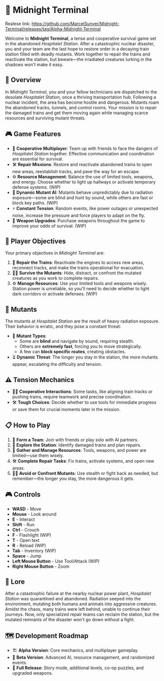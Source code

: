 # 🚂 **Midnight Terminal**

Realese link: https://github.com/MarcelSunyer/Midnight-Terminal/releases/tag/Alpha-Midnight-Terminal

Welcome to **Midnight Terminal**, a tense and cooperative survival game set in the abandoned *Hospitalet Station*. After a catastrophic nuclear disaster, you and your team are the last hope to restore order in a decaying train station filled with deadly mutants. Work together to repair the trains and reactivate the station, but beware—the irradiated creatures lurking in the shadows won't make it easy.

## 📜 **Overview**

In *Midnight Terminal*, you and your fellow technicians are dispatched to the desolate *Hospitalet Station*, once a thriving transportation hub. Following a nuclear incident, the area has become hostile and dangerous. Mutants roam the abandoned tracks, tunnels, and control rooms. Your mission is to repair the damaged trains and get them moving again while managing scarce resources and surviving mutant threats. 

## 🎮 **Game Features**

- 🤝 **Cooperative Multiplayer**: Team up with friends to face the dangers of *Hospitalet Station* together. Effective communication and coordination are essential for survival.
- 🛠️ **Repair Missions**: Restore and reactivate abandoned trains to open new areas, reestablish tracks, and pave the way for an escape.
- ⚙️ **Resource Management**: Balance the use of limited tools, weapons, and energy. Choose whether to light up hallways or activate temporary defense systems. (WIP)
- 🧟 **Dynamic Mutant AI**: Mutants behave unpredictably due to radiation exposure—some are blind and hunt by sound, while others are fast or block key paths. (WIP)
- ⚡ **Constant Tension**: Random events, like power outages or unexpected noise, increase the pressure and force players to adapt on the fly.
- 🔫 **Weapon Upgrades**: Purchase weapons throughout the game to improve your odds of survival. (WIP)

## 🎯 **Player Objectives**

Your primary objectives in *Midnight Terminal* are:

1. 🚂 **Repair the Trains**: Reactivate the engines to access new areas, reconnect tracks, and make the trains operational for evacuation.
2. 🧟‍♂️ **Survive the Mutants**: Hide, distract, or confront the mutated creatures as you work to complete repairs.
3. ⚙️ **Manage Resources**: Use your limited tools and weapons wisely. Station power is unreliable, so you'll need to decide whether to light dark corridors or activate defenses. (WIP)

## 🧟 **Mutants**

The mutants at *Hospitalet Station* are the result of heavy radiation exposure. Their behavior is erratic, and they pose a constant threat:

- 🧠 **Mutant Types**:
  - Some are **blind** and navigate by sound, requiring stealth.
  - Others are **extremely fast**, forcing you to move strategically.
  - A few can **block specific routes**, creating obstacles.
- ⏳ **Dynamic Threat**: The longer you stay in the station, the more mutants appear, escalating the difficulty and tension.

## ⚠️ **Tension Mechanics**

- 🤜🤛 **Cooperative Interactions**: Some tasks, like aligning train tracks or pushing trains, require teamwork and precise coordination.
- 🛠️ **Tough Choices**: Decide whether to use tools for immediate progress or save them for crucial moments later in the mission.

## 📋 **How to Play**

1. 👥 **Form a Team**: Join with friends or play solo with AI partners.
2. 🚉 **Explore the Station**: Identify damaged trains and plan repairs.
3. 🧰 **Gather and Manage Resources**: Tools, weapons, and power are limited—use them wisely.
4. 🛠️ **Complete Repair Tasks**: Fix trains, activate systems, and open new areas.
5. 🧟‍♂️ **Avoid or Confront Mutants**: Use stealth or fight back as needed, but remember—the longer you stay, the more dangerous it gets.

## 🎮 **Controls**

- **WASD** - Move
- **Mouse** - Look around
- **E** - Interact
- **Shift** - Run
- **Ctrl** - Crouch
- **F** - Flashlight (WIP)
- **T** - Open text
- **R** - Reload (WIP)
- **Tab** - Inventory (WIP)
- **Space** - Jump
- **Left Mouse Button** - Use Tool/Attack (WIP)
- **Right Mouse Button** - Zoom

## 📖 **Lore**

After a catastrophic failure at the nearby nuclear power plant, *Hospitalet Station* was quarantined and abandoned. Radiation seeped into the environment, mutating both humans and animals into aggressive creatures. Amidst the chaos, many trains were left behind, unable to continue their journeys. Now, only specialized repair teams can reclaim the station, but the mutated remnants of the disaster won't go down without a fight.

## 🗺️ **Development Roadmap**

- 🏗️ **Alpha Version**: Core mechanics, and multiplayer gameplay.
- 🔧 **Beta Version**: Advanced AI, resource management, and randomized events.
- 🚀 **Full Release**: Story mode, additional levels, co-op puzzles, and upgraded weapons.
